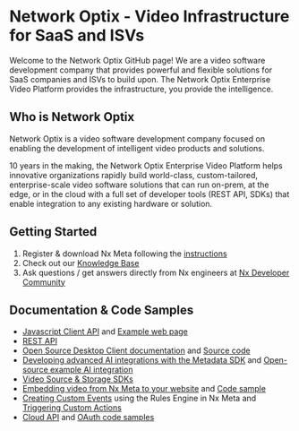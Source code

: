 # Network Optix - Video Infrastructure for SaaS and ISVs

Welcome to the Network Optix GitHub page! We are a video software development company that provides
powerful and flexible solutions for SaaS companies and ISVs to build upon. The Network Optix
Enterprise Video Platform provides the infrastructure, you provide the intelligence. 

## Who is Network Optix

Network Optix is a video software development company focused on enabling the development of
intelligent video products and solutions.

10 years in the making, the Network Optix Enterprise Video Platform helps innovative organizations
rapidly build world-class, custom-tailored, enterprise-scale video software solutions that can run
on-prem, at the edge, or in the cloud with a full set of developer tools (REST API, SDKs) that
enable integration to any existing hardware or solution.

## Getting Started

1. Register & download Nx Meta following the
    [instructions](https://www.networkoptix.com/nx-meta/get-started-with-meta)
2. Check out our [Knowledge Base](https://meta.nxvms.com/docs/developers)
3. Ask questions / get answers directly from Nx engineers at
    [Nx Developer Community](https://support.networkoptix.com/hc/en-us/community/topics/115000552988-Developer-Forum)

## Documentation & Code Samples

- [Javascript Client API](https://meta.nxvms.com/docs/developers/knowledgebase/325-introduction-to-the-javascript-api)
    and [Example web page](https://github.com/networkoptix/nx_open_integrations/tree/master/js_api_example)
- [REST API](https://meta.nxvms.com/doc/developers/api-tool/main)
- [Open Source Desktop Client documentation](https://meta.nxvms.com/docs/developers/knowledgebase/315-what-is-the-open-source-desktop-client)
    and [Source code](https://github.com/networkoptix/nx_open)
- [Developing advanced AI integrations with the Metadata SDK](https://meta.nxvms.com/docs/developers/knowledgebase/195-1-integration-capabilities--what-to-expect)
    and [Open-source example AI integration](https://github.com/networkoptix/nx_open_integrations/tree/master/cpp/vms_server_plugins/opencv_object_detection_analytics_plugin)
- [Video Source & Storage SDKs](https://meta.nxvms.com/docs/developers/knowledgebase/196-vmsname-server-plugin-sdk-c)
- [Embedding video from Nx Meta to your website](https://meta.nxvms.com/docs/developers/knowledgebase/198)
    and [Code sample](https://github.com/networkoptix/nx_open_integrations/tree/master/web_integrations_examples/embedding_video_on_a_website)
- [Creating Custom Events](https://meta.nxvms.com/docs/developers/knowledgebase/213) using the Rules
    Engine in Nx Meta and
    [Triggering Custom Actions](https://meta.nxvms.com/docs/developers/knowledgebase/260)
- [Cloud API](https://meta.nxvms.com/docs/developers/knowledgebase/201-cloud-api-route-api-calls-via-cloudname)
    and [OAuth code samples](https://meta.nxvms.com/docs/developers/knowledgebase/322-overview)

